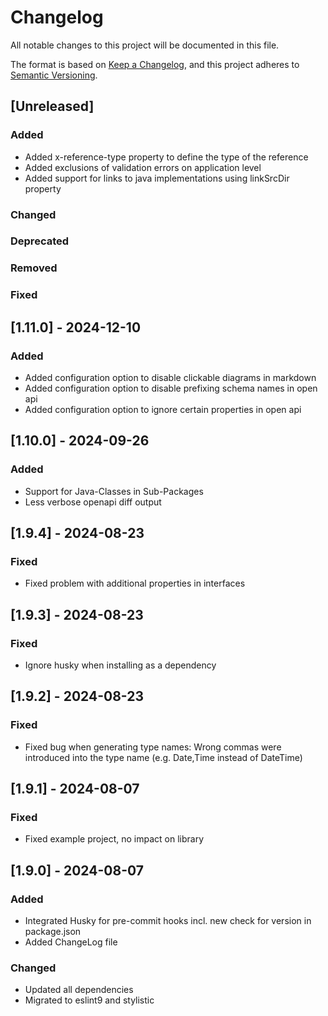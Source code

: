 # Changelog

All notable changes to this project will be documented in this file.

The format is based on [Keep a Changelog](https://keepachangelog.com/en/1.1.0/),
and this project adheres to [Semantic Versioning](https://semver.org/spec/v2.0.0.html).

## [Unreleased]

### Added
- Added x-reference-type property to define the type of the reference
- Added exclusions of validation errors on application level
- Added support for links to java implementations using linkSrcDir property

### Changed

### Deprecated

### Removed

### Fixed

## [1.11.0] - 2024-12-10
### Added
- Added configuration option to disable clickable diagrams in markdown
- Added configuration option to disable prefixing schema names in open api
- Added configuration option to ignore certain properties in open api

## [1.10.0] - 2024-09-26
### Added
- Support for Java-Classes in Sub-Packages
- Less verbose openapi diff output

## [1.9.4] - 2024-08-23
### Fixed
- Fixed problem with additional properties in interfaces

## [1.9.3] - 2024-08-23
### Fixed
- Ignore husky when installing as a dependency

## [1.9.2] - 2024-08-23
### Fixed
- Fixed bug when generating type names: Wrong commas were introduced into the type name (e.g. Date,Time instead of DateTime)

## [1.9.1] - 2024-08-07
### Fixed
- Fixed example project, no impact on library

## [1.9.0] - 2024-08-07
### Added
- Integrated Husky for pre-commit hooks incl. new check for version in package.json
- Added ChangeLog file

### Changed
- Updated all dependencies
- Migrated to eslint9 and stylistic
